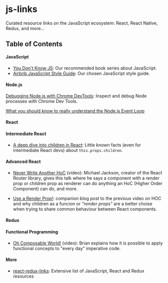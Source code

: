 # js-links
Curated resource links on the JavaScript ecosystem: React, React Native, Redux, and more...

## Table of Contents
#### JavaScript

- [You Don't Know JS](https://github.com/getify/You-Dont-Know-JS): Our recommended book series about JavaScript.
- [Airbnb JavaScript Style Guide](https://github.com/airbnb/javascript): Our chosen JavaScript style guide.

#### Node.js

[Debugging Node.js with Chrome DevTools](https://medium.com/@paul_irish/debugging-node-js-nightlies-with-chrome-devtools-7c4a1b95ae27): Inspect and debug Node processes with Chrome Dev Tools.

[What you should know to really understand the Node.js Event Loop](https://medium.com/the-node-js-collection/what-you-should-know-to-really-understand-the-node-js-event-loop-and-its-metrics-c4907b19da4c)

#### React

#### Intermediate React

- [A deep dive into children in React](http://mxstbr.blog/2017/02/react-children-deepdive/): Little known facts (even for intermediate React devs) about `this.props.children`.

#### Advanced React

- [Never Write Another HoC](https://www.youtube.com/watch?v=BcVAq3YFiuc) (video): Michael Jackson, creator of the React Router library, gives this talk where he says a component with a render prop or children prop as renderer can do anything an HoC (Higher Order Component) can do, and more.

- [Use a Render Prop!](https://cdb.reacttraining.com/use-a-render-prop-50de598f11ce): companion blog post to the previous video on HOC and why children as a funcion or _"render props"_ are a better choise when trying to share common behaviour between React components.

#### Redux

#### Functional Programming

- [Oh Composable World!](https://www.youtube.com/watch?v=SfWR3dKnFIo) (video): Brian explains how it is possible to apply functional concepts to "every day" imperative code.

#### More

- [react-redux-links](https://github.com/markerikson/react-redux-links): Extensive list of JavaScript, React and Redux resources
